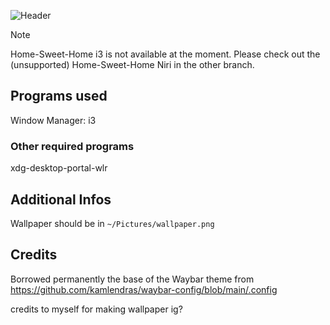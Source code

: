 ![Header](https://github.com/user-attachments/assets/771cfa88-bfaa-486e-a6af-bea3be303bbf)
> [!NOTE]
> Home-Sweet-Home i3 is not available at the moment. Please check out the (unsupported) Home-Sweet-Home Niri in the other branch.
## Programs used

Window Manager: i3

### Other required programs

xdg-desktop-portal-wlr
## Additional Infos

Wallpaper should be in `~/Pictures/wallpaper.png`

## Credits

Borrowed permanently the base of the Waybar theme from https://github.com/kamlendras/waybar-config/blob/main/.config

credits to myself for making wallpaper ig?
